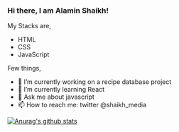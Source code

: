 ### Hi there, I am Alamin Shaikh!

My Stacks are,
- HTML
- CSS
- JavaScript

Few things,
- 🔭 I’m currently working on a recipe database project
- 🌱 I’m currently learning React
- 💬 Ask me about javascript
- 📫 How to reach me: twitter @shaikh_media

[![Anurag's github stats](https://github-readme-stats.vercel.app/api?username=shaikhmedia)](https://github.com/anuraghazra/github-readme-stats)
